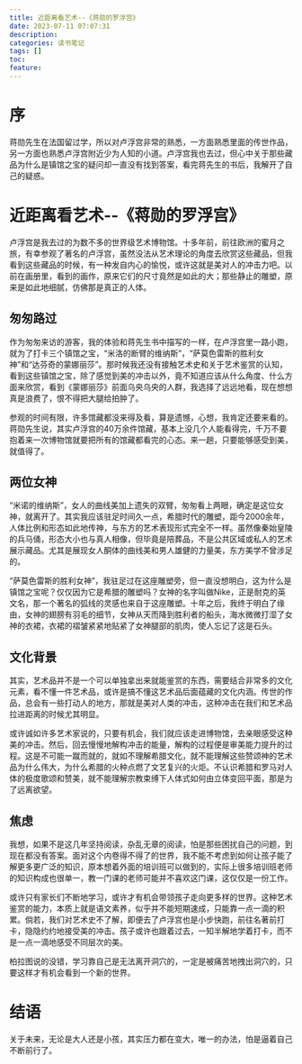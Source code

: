 ```yaml
---
title: 近距离看艺术--《蒋勋的罗浮宫》
date: 2023-07-11 07:07:31
description:
categories: 读书笔记
tags: []
toc:
feature:
---
```


# 序

蒋勋先生在法国留过学，所以对卢浮宫非常的熟悉，一方面熟悉里面的传世作品，另一方面也熟悉卢浮宫附近少为人知的小道。卢浮宫我也去过，但心中关于那些藏品为什么是镇馆之宝的疑问却一直没有找到答案，看完蒋先生的书后，我解开了自己的疑惑。

<!-- more -->

# 近距离看艺术--《蒋勋的罗浮宫》

卢浮宫是我去过的为数不多的世界级艺术博物馆。十多年前，前往欧洲的蜜月之旅，有幸参观了著名的卢浮宫，虽然没法从艺术理论的角度去欣赏这些藏品，但我看到这些藏品的时候，有一种发自内心的愉悦，或许这就是美对人的冲击力吧。以前在画册里，看到的画作，原来它们的尺寸竟然是如此的大；那些静止的雕塑，原来是如此地细腻，仿佛那是真正的人体。

## 匆匆路过

作为匆匆来访的游客，我的体验和蒋先生书中描写的一样，在卢浮宫里一路小跑，就为了打卡三个镇馆之宝，“米洛的断臂的维纳斯”，“萨莫色雷斯的胜利女神”和“达芬奇的蒙娜丽莎”。那时候我还没有接触艺术史和关于艺术鉴赏的认知，看到这些镇馆之宝，除了感觉到美的冲击以外，竟不知道应该从什么角度、什么方面来欣赏，看到《蒙娜丽莎》前面乌央乌央的人群，我选择了远远地看，现在想想真是浪费了，恨不得把大腿给拍肿了。

参观的时间有限，许多馆藏都没来得及看，算是遗憾，心想，我肯定还要来看的。蒋勋先生说，其实卢浮宫的40万余件馆藏，基本上没几个人能看得完，千万不要抱着来一次博物馆就要把所有的馆藏都看完的心态。来一趟，只要能够感受到美，就值得了。

## 两位女神

“米诺的维纳斯”，女人的曲线美加上遗失的双臂，匆匆看上两眼，确定是这位女神，就离开了。其实我应该驻足时间久一点，希腊时代的雕塑，距今2000余年，人体比例和形态如此地传神，与东方的艺术表现形式完全不一样。虽然像秦始皇陵的兵马俑，形态大小也与真人相像，但毕竟是陪葬品，不是公共区域或私人的艺术展示藏品。尤其是展现女人酮体的曲线美和男人雄健的力量美，东方美学不曾涉足的。

“萨莫色雷斯的胜利女神”，我驻足过在这座雕塑旁，但一直没想明白，这为什么是镇馆之宝呢？仅仅因为它是希腊的雕塑吗？女神的名字叫做Nike，正是耐克的英文名，那一个著名的弧线的灵感也来自于这座雕塑。十年之后，我终于明白了缘由，女神的翅膀有羽毛的细节，女神从天而降到胜利者的船头，海水微微打湿了女神的衣裙，衣裙的褶皱紧紧地贴紧了女神腿部的肌肉，使人忘记了这是石头。

## 文化背景

其实，艺术品并不是一个可以单独拿出来就能鉴赏的东西，需要结合非常多的文化元素，看不懂一件艺术品，或许是搞不懂这艺术品后面蕴藏的文化内涵。传世的作品，总会有一些打动人的地方，那就是美对人类的冲击，这种冲击在我们和艺术品拉进距离的时候尤其明显。

或许诚如许多艺术家说的，只要有机会，我们就应该走进博物馆，去亲眼感受这种美的冲击。然后，回去慢慢地解构冲击的能量，解构的过程便是审美能力提升的过程。这是不可能一蹴而就的，就如不理解希腊文化，就不能理解这些赞颂神的艺术品为什么伟大，为什么希腊的火种点燃了文艺复兴的火炬。不认识希腊和罗马对人体的极度歌颂和赞美，就不能理解宗教束缚下人体式如何由立体变回平面，那是为了远离欲望。

## 焦虑

我想，如果不是这几年坚持阅读，杂乱无章的阅读，怕是那些困扰自己的问题，到现在都没有答案。面对这个内卷得不得了的世界，我不能不考虑到如何让孩子能了解更多更广泛的知识，原本想着外面的培训班可以做到的，实际上很多培训班老师的知识构成也很单一，教一门课的老师可能并不喜欢这门课，这仅仅是一份工作。

或许只有家长们不断地学习，或许才有机会带领孩子走向更多样的世界。这种艺术鉴赏的能力，本质上就是语文素养，似乎并不能短期速成，只能靠一点一滴的积累。倘若，我们对艺术史不了解，即便去了卢浮宫也是小步快跑，前往名著前打卡，隐隐约约地接受美的冲击。孩子或许也跟着过去，一知半解地学着打卡，而不是一点一滴地感受不同层次的美。

柏拉图说的没错，学习靠自己是无法离开洞穴的，一定是被痛苦地拽出洞穴的，只要这样才有机会看到一个新的世界。

# 结语

关于未来，无论是大人还是小孩，其实压力都在变大，唯一的办法，怕是逼着自己不断前行了。

